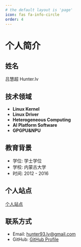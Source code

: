 ```yaml
---
# the default layout is 'page'
icon: fas fa-info-circle
order: 4
---
```


# 个人简介

## 姓名
吕慧超 Hunter.lv

## 技术领域
- **Linux Kernel**
- **Linux Driver**
- **Heterogeneous Computing**
- **AI Platform Software**
- **GPGPU&NPU**

## 教育背景
- 学位: 学士学位
- 学校: 内蒙古大学
- 时间: 2012 - 2016

## 个人站点
[个人站点](https://hunter93lv.github.io/)

## 联系方式
- Email: hunter93.lv@gmail.com
- GitHub: [GitHub Profile](https://github.com/hunter93lv)
